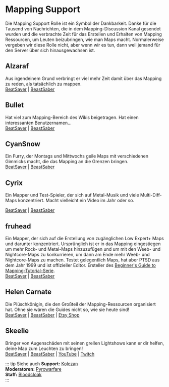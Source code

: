 # Mapping Support
Die Mapping Support Rolle ist ein Symbol der Dankbarkeit. Danke für die Tausend von Nachrichten, die in dem Mapping-Discussion Kanal gesendet wurden und die verbrachte Zeit für das Erstellen und Erhalten von Mapping Ressourcen, um Leuten beizubringen, wie man Maps macht. Normalerweise vergeben wir diese Rolle nicht, aber wenn wir es tun, dann weil jemand für den Server über sich hinausgewachsen ist.

## Alzaraf
Aus irgendeinem Grund verbringt er viel mehr Zeit damit über das Mapping zu reden, als tatsächlich zu mappen.  
[BeatSaver](https://beatsaver.com/uploader/5cff0b7798cc5a672c855ce3) | [BeastSaber](https://bsaber.com/members/alzaraf/)

## Bullet
Hat viel zum Mapping-Bereich des Wikis beigetragen. Hat einen interessanten Benutzernamen...  
[BeatSaver](https://beatsaver.com/uploader/5e84a9933f476a000645dd88) | [BeastSaber](https://bsaber.com/members/xace1337manx/)

## CyanSnow
Ein Furry, der Montags und Mittwochs geile Maps mit verschiedenen Gimmicks macht, die das Mapping an die Grenzen bringen.  
[BeatSaver](https://beatsaver.com/uploader/5cff0b7698cc5a672c8543ac) | [BeastSaber](https://bsaber.com/members/cyansnow/)

## Cyrix
Ein Mapper und Test-Spieler, der sich auf Metal-Musik und viele Multi-Diff-Maps konzentriert. Macht vielleicht ein Video im Jahr oder so.

[BeatSaver](https://beatsaver.com/uploader/5eb6eb9a7abb000006c85add) | [BeastSaber](https://bsaber.com/members/cyrix/)

## fruhead
Ein Mapper, der sich auf die Erstellung von zugänglichen Low Expert+ Maps und darunter konzentriert. Ursprünglich ist er in das Mapping eingestiegen um mehr Rock- und Metal-Maps hinzuzufügen und um mit den Weeb- und Nightcore-Maps zu konkurrieren, um dann am Ende mehr Weeb- und Nightcore-Maps zu machen. Testet gelegentlich Maps, hat aber PTSD aus dem Jahr 1999 und ist offizieller Editor. Ersteller des [Beginner's Guide to Mapping-Tutorial-Serie](https://www.youtube.com/playlist?list=PL5F3WJ0s0nscdpqiWlOpM_4tJcF-CnWbm).  
[BeatSaver](https://beatsaver.com/uploader/5cff0b7598cc5a672c852683) | [BeastSaber](https://bsaber.com/members/fruhead/)

## Helen Carnate
Die Plüschkönigin, die den Großteil der Mapping-Ressourcen organisiert hat. Ohne sie wären die Guides nicht so, wie sie heute sind!  
[BeatSaver](https://beatsaver.com/uploader/5cff0b7798cc5a672c8553d2) | [BeastSaber](https://bsaber.com/members/helencarnate/) | [Etsy Shop](https://www.etsy.com/shop/HelenCarnateDesigns)

## Skeelie
Bringer von Augenschäden mit seinen grellen Lightshows kann er dir helfen, deine Map zum Leuchten zu bringen!  
[BeatSaver](https://beatsaver.com/uploader/5cff0b7698cc5a672c85507f) | [BeastSaber](https://bsaber.com/members/skeelie/) | [YouTube](https://www.youtube.com/user/xSkeelie) | [Twitch](https://www.twitch.tv/skeelie)

::: tip Siehe auch **Support:** [Kolezan](./supports.md#kolezan)  
**Moderatoren:** [Pyrowarfare](./moderators.md#pyrowarfare)  
**Staff:** [Bloodcloak](./staff.md#bloodcloak)  
:::

